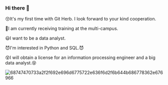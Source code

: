 ### Hi there 👋
😚It's my first time with Git Herb. I look forward to your kind cooperation.

💪I am currently receiving training at the multi-campus.

😃I want to be a data analyst.

😈I'm interested in Python and SQL.😈


😵I will obtain a license for an information processing engineer and a big data analyst.😵

![68747470733a2f2f692e696d6775722e636f6d2f6b644b686778362e676966](https://user-images.githubusercontent.com/100325894/155637454-543f0175-b0db-4216-a00c-009679b37983.gif)

<!--
**Xerad/Xerad** is a ✨ _special_ ✨ repository because its `README.md` (this file) appears on your GitHub profile.

Here are some ideas to get you started:

- 🔭 I’m currently working on ...
- 🌱 I’m currently learning ...
- 👯 I’m looking to collaborate on ...
- 🤔 I’m looking for help with ...
- 💬 Ask me about ...
- 📫 How to reach me: ...
- 😄 Pronouns: ...
- ⚡ Fun fact: ...
-->
